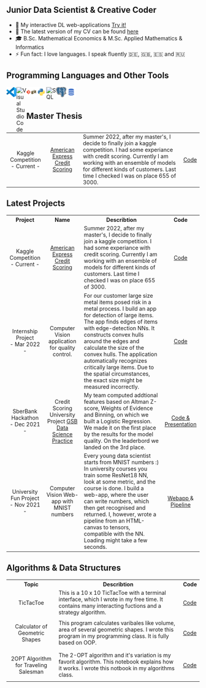 
## Junior Data Scientist & Creative Coder

- 🔭 My interactive DL web-applications [Try it!][website]
- 📑 The latest version of my CV can be found [here][CV]
- 🎓 B.Sc. Mathematical Economics & M.Sc. Applied Mathematics & Informatics
- ⚡ Fun fact: I love languages. I speak fluently 🇩🇪, 🇬🇧, 🇪🇸 and 🇷🇺

## Programming Languages and Other Tools

<img align="left" alt="Visual Studio Code" width="26px" src="https://raw.githubusercontent.com/github/explore/80688e429a7d4ef2fca1e82350fe8e3517d3494d/topics/visual-studio-code/visual-studio-code.png" />
<img align="left" alt="Visual Studio Code" width="26px" src="https://colab.research.google.com/img/colab_favicon_256px.png" />
<img align="left" alt="Git" width="26px" src="https://raw.githubusercontent.com/github/explore/80688e429a7d4ef2fca1e82350fe8e3517d3494d/topics/git/git.png" />
<img align="left" alt="Git" width="26px" src="https://raw.githubusercontent.com/github/explore/80688e429a7d4ef2fca1e82350fe8e3517d3494d/topics/python/python.png" />
<img align="left" alt="SQL" width="26px" src="https://www.pngall.com/wp-content/uploads/2017/05/Copyright-Symbol-R-Free-Download-PNG.png" />
<img align="left" alt="Git" width="26px" src="https://raw.githubusercontent.com/github/explore/80688e429a7d4ef2fca1e82350fe8e3517d3494d/topics/postgresql/postgresql.png" />
<img align="left" alt="SQL" width="26px" src="https://raw.githubusercontent.com/github/explore/80688e429a7d4ef2fca1e82350fe8e3517d3494d/topics/sql/sql.png" />

<br />
<br />

## Master Thesis

<table>
<tr>
  <td> <p align="center"> 
    Kaggle Competition <br> - Current - 
  </p> </td>
  <td> <p align="center"> 
    <a href = "https://www.kaggle.com/competitions/amex-default-prediction/overview"> American Express Credit Scoring </a>
  </p> </td>
  <td>
   Summer 2022, after my master's, I decide to finally join a kaggle competition. I had some experiance with credit scoring. Currently I am working with an ensemble of models for different kinds of customers. Last time I checked I was on place 655 of 3000. </td>
  <td> <p align="center"> 
  <a href = "https://github.com/gzguevara/amex_kaggle"> Code </a>
  </p> </td>
</tr>
</table>


## Latest Projects

<table>
<tr>
  <th>Project</th>
  <th>Name</th>
  <th>Describtion</th>
  <th>Code</th>
</tr>
<tr>
  <td> <p align="center"> 
    Kaggle Competition <br> - Current - 
  </p> </td>
  <td> <p align="center"> 
    <a href = "https://www.kaggle.com/competitions/amex-default-prediction/overview"> American Express Credit Scoring </a>
  </p> </td>
  <td>
   Summer 2022, after my master's, I decide to finally join a kaggle competition. I had some experiance with credit scoring. Currently I am working with an ensemble of models for different kinds of customers. Last time I checked I was on place 655 of 3000. </td>
  <td> <p align="center"> 
  <a href = "https://github.com/gzguevara/amex_kaggle"> Code </a>
  </p> </td>
</tr>

<tr>
  <td> <p align="center"> 
    Internship Project <br> - Mar 2022 -
  </p> </td>
  <td> <p align="center"> 
    Computer Vision application for quality control.
  </p> </td>
  <td>
    For our customer large size metal items posed risk in a metal process. I build an app for detection of large items. The app finds edges of items with edge-detection NNs. It constructs convex hulls around the edges and calculate the size of the convex hulls. The application automatically recognizes critically large items. Due to the spatial circumstances, the exact size might be measured incorrectly.
  </td>
  <td> <p align="center"> 
    <a href = "https://github.com/gzguevara/DexiNed_app/blob/master/pipeline_train_cars.ipynb"> Code </a>
  </p> </td>
</tr>

<tr>
  <td> <p align="center">
    SberBank Hackathon <br> - Dec 2021 - 
  </p> </td>
  <td> <p align="center"> 
    Credit Scoring University Project <a href = "https://dsbattle.com/hackathons/gsb/">GSB Data Science Practice</a>
  </p> </td>
  <td>
    My team computed addtional features based on Altman Z-score, Weights of Evidence and Binning, on which we built a Logistic Regression. We made it on the first place by the results for the model quality. On the leaderbord we landed on the 3rd place.
  </td>
  <td> <p align="center"> 
    <a href = "https://github.com/gzguevara/Data-Science/tree/master/SberBank%20Hackathon"> Code & Presentation</a>
  </p> </td>
</tr>

<tr>
  <td> <p align="center">
    University Fun Project <br> - Nov 2021 - 
  </p> </td>
  <td> <p align="center">
    Computer Vision Web-app with MNIST numbers
  </p> </td>
  <td>
    Every young data scientist starts from MNIST numbers :) In university courses you train some ResNet18 NN, look at some metric, and the course is done. I build a web-app, where the user can write numbers, which then get recognised and returned. I, however, wrote a pipeline from an HTML-canvas to tensors, compatible with the NN. Loading might take a few seconds.
  </td>
  <td> <p align="center">
    <a href = "https://erich-ganz-cv.herokuapp.com/sketch_pad"> Webapp </a> & <a href = "https://github.com/gzguevara/Data-Science/blob/master/Deep%20Learning/MNIST_Pipeline.ipynb"> Pipeline </a> 
  </p> </td>
</tr> 
</table>

## Algorithms & Data Structures

<table>
<tr>
  <th>Topic</th>
  <th>Describtion</th>
  <th>Code</th>
</tr> 

<tr>
  <td> <p align="center">
    TicTacToe
  </p> </td>
  <td> This is a 10 x 10 TicTacToe with a terminal interface, which I wrote in my free time. It contains many interacting fuctions and a strategy algorithm.</td>
  <td><a href = "https://github.com/gzguevara/Complete-Programs/blob/master/TicTacToe.py">Code</a></td>
</tr>

<tr>
  <td> <p align="center"> 
    Calculator of Geometric Shapes
  </p> </td>
  <td>This program calculates varibales like volume, area of several geometric shapes. I wrote this program in my programming class. It is fully based on OOP.</td>
  <td><a href = "https://github.com/gzguevara/Complete-Programs/tree/master/CalculatorGrometricsFroms">Code</a></td>
</tr> 

<tr>
  <td> <p align="center">
    2OPT Algorithm for Traveling Salesman
  </p> </td>
  <td>The 2-OPT algorithm and it's variation is my favorit algorithm. This notebook explains how it works. I wrote this notbook in my algorithms class.</td>
  <td><a href = "https://github.com/gzguevara/Algorithms-And-Programming-Skills/blob/master/TravelingSalesman.ipynb">Code</a></td>
</tr> 
</table>


[website]: https://erich-ganz-cv.herokuapp.com/sketch_pad
[CV]: https://github.com/gzguevara/gzguevara/blob/master/cvErichGanz.pdf
